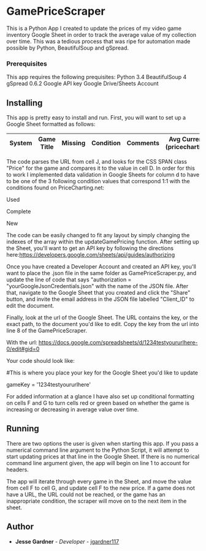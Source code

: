 # GamePriceScraper
This is a Python App I created to update the prices of my video game inventory Google Sheet in order to track the average value of my collection over time. This was a tedious process that was ripe for automation made possible by Python, BeautifulSoup and gSpread.

### Prerequisites
This app requires the following prequisites:
  Python 3.4
  BeautifulSoup 4
  gSpread 0.6.2
  Google API key
  Google Drive/Sheets Account
  
## Installing

This app is pretty easy to install and run. First, you will want to set up a Google Sheet formatted as follows:

| System | Game Title | Missing | Condition | Comments | Avg Current Price (pricecharting.com) | Avg Past Price (pricecharting.com) | TCRF.net Links | Interesting Links | Pricecharting.com link |
|--------|------------|---------|-----------|----------|---------------------------------------|------------------------------------|----------------|-------------------|------------------------|

The code parses the URL from cell J, and looks for the CSS SPAN class "Price" for the game and compares it to the value in cell D. In order for this to work I implemented data validation in Google Sheets for column d to have to be one of the 3 following condition values that correspond 1:1 with the conditions found on PriceCharting.net:

Used

Complete

New

The code can be easily changed to fit any layout by simply changing the indexes of the array within the updateGamePricing function. After setting up the Sheet, you'll want to get an API key by following the directions here:https://developers.google.com/sheets/api/guides/authorizing

Once you have created a Developer Account and created an API key, you'll want to place the .json file in the same folder as GamePriceScraper.py, and update the line of code that says "authorization = "yourGoogleJsonCredentials.json" with the name of the JSON file. After that, navigate to the Google Sheet that you created and click the "Share" button, and invite the email address in the JSON file labelled "Client_ID" to edit the document. 

Finally, look at the url of the Google Sheet. The URL contains the key, or the exact path, to the document you'd like to edit. Copy the key from the url into line 8 of the GamePriceScraper. 

With the url:
https://docs.google.com/spreadsheets/d/1234testyoururlhere-0/edit#gid=0

Your code should look like:

 #This is where you place your key for the Google Sheet you'd like to update
 
gameKey = '1234testyoururlhere' 

For added information at a glance I have also set up conditional formatting on cells F and G to turn cells red or green based on whether the game is increasing or decreasing in average value over time.

## Running
There are two options the user is given when starting this app. If you pass a numerical command line argument to the Python Script, it will attempt to start updating prices at that line in the Google Sheet. If there is no numerical command line argument given, the app will begin on line 1 to account for headers.

The app will iterate through every game in the Sheet, and move the value from cell F to cell G, and update cell F to the new price. If a game does not have a URL, the URL could not be reached, or the game has an inappropriate condition, the scraper will move on to the next item in the sheet.

## Author

* **Jesse Gardner** - *Developer* - [jgardner117](https://github.com/jgardner117)



